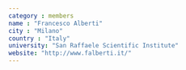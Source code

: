 ```yaml
---
category : members
name : "Francesco Alberti"
city : "Milano"
country : "Italy"
university: "San Raffaele Scientific Institute"
website: "http://www.falberti.it/"
---
```


